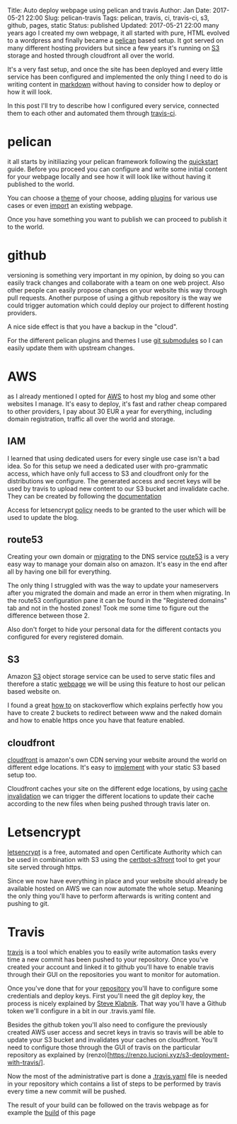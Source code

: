 Title:       Auto deploy webpage using pelican and travis
Author:      Jan
Date: 	     2017-05-21 22:00
Slug:	     pelican-travis
Tags: 	     pelican, travis, ci, travis-ci, s3, github, pages, static
Status:      published
Updated:     2017-05-21 22:00
many years ago I created my own webpage, it all started with pure, HTML evolved to a wordpress and finally became a [pelican](https://blog.getpelican.com/) based setup. It got served on many different hosting providers but since a few years it's running on [S3](https://visibilityspots.org/aws-migration.html) storage and hosted through cloudfront all over the world.

It's a very fast setup, and once the site has been deployed and every little service has been configured and implemented the only thing I need to do is writing content in [markdown](https://daringfireball.net/projects/markdown/) without having to consider how to deploy or how it will look.

In this post I'll try to describe how I configured every service, connected them to each other and automated them through [travis-ci](https://travis-ci.org).

# pelican

it all starts by initiliazing your pelican framework following the [quickstart](http://docs.getpelican.com/en/3.6.3/quickstart.html) guide. Before you proceed you can configure and write some initial content for your webpage locally and see how it will look like without having it published to the world.

You can choose a [theme](http://docs.getpelican.com/en/3.6.3/pelican-themes.html) of your choose, adding [plugins](http://docs.getpelican.com/en/3.6.3/plugins.html) for various use cases or even [import](http://docs.getpelican.com/en/3.6.3/importer.html) an existing  webpage.

Once you have something you want to publish we can proceed to publish it to the world.

# github

versioning is something very important in my opinion, by doing so you can easily track changes and collaborate with a team on one web project. Also other people can easily propose changes on your website this way through pull requests. Another purpose of using a github repository is the way we could trigger automation which could deploy our project to different hosting providers.

A nice side effect is that you have a backup in the "cloud".

For the different pelican plugins and themes I use [git submodules](https://git-scm.com/docs/git-submodule) so I can easily update them with upstream changes.

# AWS

as I already mentioned I opted for [AWS](https://aws.amazon.com/) to host my blog and some other websites I manage. It's easy to deploy, it's fast and rather cheap compared to other providers, I pay about 30 EUR a year for everything, including domain registration, traffic all over the world and storage.

## IAM

I learned that using dedicated users for every single use case isn't a bad idea. So for this setup we need a dedicated user with pro-grammatic access, which have only full access to S3 and cloudfront only for the distributions we configure. The generated access and secret keys will be used by travis to upload new content to our S3 bucket and invalidate cache. They can be created by following the [documentation](http://docs.aws.amazon.com/IAM/latest/UserGuide/id_users_create.html)

Access for letsencrypt [policy](https://github.com/dlapiduz/certbot-s3front/blob/master/sample-aws-policy.json) needs to be granted to the user which will be used to update the blog.

## route53

Creating your own domain or [migrating](http://docs.aws.amazon.com/Route53/latest/DeveloperGuide/MigratingDNS.html) to the DNS service [route53](https://aws.amazon.com/route53/) is a very easy way to manage your domain also on amazon. It's easy in the end after all by having one bill for everything.

The only thing I struggled with was the way to update your nameservers after you migrated the domain and made an error in them when migrating. In the route53 configuration pane it can be found in the "Registered domains" tab and not in the hosted zones! Took me some time to figure out the difference between those 2.

Also don't forget to hide your personal data for the different contacts you configured for every registered domain.

## S3

Amazon [S3](https://aws.amazon.com/s3/) object storage service can be used to serve static files and therefore a static [webpage](http://docs.aws.amazon.com/AmazonS3/latest/dev/WebsiteHosting.html) we will be using this feature to host our pelican based website on.

I found a great [how to](http://stackoverflow.com/questions/28675620/cloudfront-redirect-www-to-naked-domain-with-ssl) on stackoverflow which explains perfectly how you have to create 2 buckets to redirect between www and the naked domain and how to enable https once you have that feature enabled.

## cloudfront

[cloudfront](https://aws.amazon.com/cloudfront/) is amazon's own CDN serving your website around the world on different edge locations. It's easy to [implement](http://docs.aws.amazon.com/AmazonS3/latest/dev/website-hosting-custom-domain-walkthrough.html) with your static S3 based setup too.

Cloudfront caches your site on the different edge locations, by using [cache invalidation](https://renzo.lucioni.xyz/s3-deployment-with-travis/) we can trigger the different locations to update their cache according to the new files when being pushed through travis later on.

# Letsencrypt

[letsencrypt](https://letsencrypt.org/) is a free, automated and open Certificate Authority which can be used in combination with S3 using the [certbot-s3front](https://github.com/dlapiduz/certbot-s3front) tool to get your site served through https.

Since we now have everything in place and your website should already be available hosted on AWS we can now automate the whole setup. Meaning the only thing you'll have to perform afterwards is writing content and pushing to git.

# Travis

[travis](https://travis-ci.org/) is a tool which enables you to easily write automation tasks every time a new commit has been pushed to your repository. Once you've created your account and linked it to github you'll have to enable travis through their GUI on the repositories you want to monitor for automation.

Once you've done that for your [repository](https://github.com/visibilityspots/blog) you'll have to configure some credentials and deploy keys. First you'll need the git deploy key, the process is nicely explained by [Steve Klabnik](https://github.com/steveklabnik/automatically_update_github_pages_with_travis_example). That way you'll have a Github token we'll configure in a bit in our .travis.yaml file.

Besides the github token you'll also need to configure the previously created AWS user access and secret keys in travis so travis will be able to update your S3 bucket and invalidates your caches on cloudfront. You'll need to configure those through the GUI of travis on the particular repository as explained by (renzo)[https://renzo.lucioni.xyz/s3-deployment-with-travis/].

Now the most of the administrative part is done a [.travis.yaml](https://github.com/visibilityspots/blog/blob/master/.travis.yml) file is needed in your repository which contains a list of steps to be performed by travis every time a new commit will be pushed.

The result of your build can be followed on the travis webpage as for example the [build](https://travis-ci.org/visibilityspots/blog) of this page
